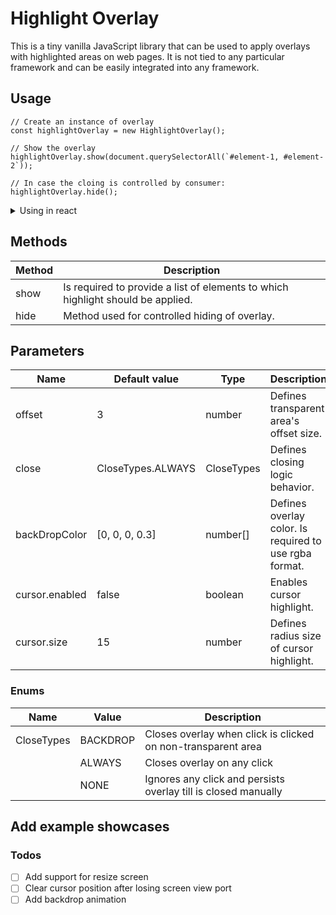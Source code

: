 # Highlight Overlay
This is a tiny vanilla JavaScript library that can be used to apply overlays with highlighted areas on web pages. It is not tied to any particular framework and can be easily integrated into any framework.

## Usage
```
// Create an instance of overlay
const highlightOverlay = new HighlightOverlay();

// Show the overlay
highlightOverlay.show(document.querySelectorAll(`#element-1, #element-2`));

// In case the cloing is controlled by consumer:
highlightOverlay.hide();
```

<details>
  <summary>Using in react</summary>

  ```js
    import React from 'react';
    import HighlightOverlay from 'highlight-overlay-js';
    
    const highlightOverlay = new HighlightOverlay();
    
    export const HyHeader: React.FC = () => (
        <div>
            <h1 id="myHeader">My header title</h1>
    
            <button onClick={() => highlightOverlay.show(document.querySelectorAll('#myHeader'))}>Highlight</button>
        </div>
    )
    
    highlightOverlay.show(document.querySelectorAll('#myHeader'));
  ```
</details>

## Methods
| Method | Description                                                                     |
|--------|---------------------------------------------------------------------------------|
| show   | Is required to provide a list of elements to which highlight should be applied. |
| hide   | Method used for controlled hiding of overlay.                                   |


## Parameters
| Name           | Default value     | Type       | Description                                            |
|----------------|-------------------|------------|--------------------------------------------------------|
| offset         | 3                 | number     | Defines transparent area's offset size.                |
| close          | CloseTypes.ALWAYS | CloseTypes | Defines closing logic behavior.                        |
| backDropColor  | [0, 0, 0, 0.3]    | number[]   | Defines overlay color. Is required to use rgba format. |
| cursor.enabled | false             | boolean    | Enables cursor highlight.                              |
| cursor.size    | 15                | number     | Defines radius size of cursor highlight.               |

### Enums 
| Name | Value | Description                                                   |
|------|-------|---------------------------------------------------------------|
|  CloseTypes    |   BACKDROP    | Closes overlay when click is clicked on non-transparent area  |
|      |   ALWAYS    | Closes overlay on any click                                   |
|      |   NONE    | Ignores any click and persists overlay till is closed manually |

## Add example showcases 

### Todos
- [ ] Add support for resize screen
- [ ] Clear cursor position after losing screen view port
- [ ] Add backdrop animation
